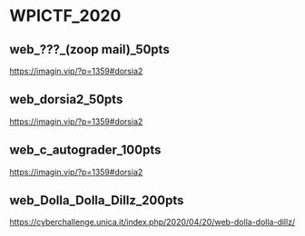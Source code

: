 # WPICTF_2020

## web_???_(zoop mail)_50pts
https://imagin.vip/?p=1359#dorsia2

## web_dorsia2_50pts
https://imagin.vip/?p=1359#dorsia2

## web_c_autograder_100pts
https://imagin.vip/?p=1359#dorsia2

## web_Dolla_Dolla_Dillz_200pts
https://cyberchallenge.unica.it/index.php/2020/04/20/web-dolla-dolla-dillz/

